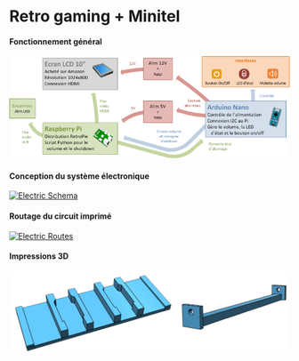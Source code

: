 # Retro gaming + Minitel


#### Fonctionnement général
[![Functionnal](https://github.com/rbello/Minitel-Raspberry-Retro-gaming/raw/master/Doc/Fonctionnal_schema.png)](https://github.com/rbello/Minitel-Raspberry-Retro-gaming/raw/master/Casing/3D_prints.png)

#### Conception du système électronique
[![Electric Schema](https://github.com/rbello/Minitel-Raspberry-Retro-gaming/raw/master/Electronic/Schema_bb.png)](https://github.com/rbello/Minitel-Raspberry-Retro-gaming/raw/master/Electronic/Schema_bb.png)

#### Routage du circuit imprimé
[![Electric Routes](https://github.com/rbello/Minitel-Raspberry-Retro-gaming/raw/master/Electronic/Routage.png)](https://github.com/rbello/Minitel-Raspberry-Retro-gaming/raw/master/Electronic/Routage.png)

#### Impressions 3D
[![Case 3D Prints](https://github.com/rbello/Minitel-Raspberry-Retro-gaming/raw/master/Casing/3D_prints.png)](https://github.com/rbello/Minitel-Raspberry-Retro-gaming/raw/master/Casing/3D_prints.png)
